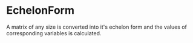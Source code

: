 # EchelonForm
A matrix of any size is converted into it's echelon form and the values of corresponding variables is calculated.
